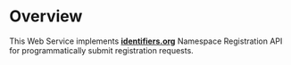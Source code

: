 # Overview
This Web Service implements [__identifiers.org__](http://identifiers.org) Namespace Registration API for programmatically submit registration requests.
